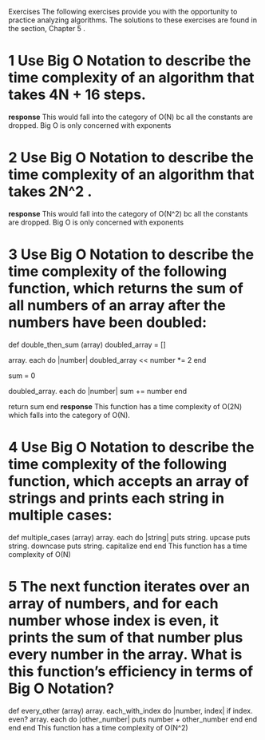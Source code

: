 Exercises
 The following exercises provide you with the opportunity to practice analyzing algorithms. The solutions to these exercises are found in the section,  Chapter 5  .
 # 1  Use Big O Notation to describe the time complexity of an algorithm that takes 4N + 16 steps.
**response**
This would fall into the category of O(N) bc all the constants are dropped. Big O is only concerned with exponents
 # 2  Use Big O Notation to describe the time complexity of an algorithm that takes 2N^2 .
**response**
This would fall into the category of O(N^2) bc all the constants are dropped. Big O is only concerned with exponents
 # 3  Use Big O Notation to describe the time complexity of the following function, which returns the sum of all numbers of an array after the numbers have been doubled:
  def   double_then_sum (array)
 doubled_array = []
 
 array. each   do  |number|
 doubled_array << number *= 2
  end 
 
 sum = 0
 
 doubled_array. each   do  |number|
 sum += number
  end 
 
  return  sum
  end
**response**
This function has a time complexity of O(2N) which falls into the category of O(N).
 # 4  Use Big O Notation to describe the time complexity of the following function, which accepts an array of strings and prints each string in multiple cases:
  def   multiple_cases (array)
 array. each   do  |string|
 puts string. upcase 
 puts string. downcase 
 puts string. capitalize 
  end 
  end 
  This function has a time complexity of O(N) 
 # 5  The next function iterates over an array of numbers, and for each number whose index is even, it prints the sum of that number plus every number in the array. What is this function’s efficiency in terms of Big O Notation?
  def   every_other (array)
 array. each_with_index   do  |number, index|
  if  index. even? 
 array. each   do  |other_number|
 puts number + other_number
  end 
  end 
  end 
  end 
 This function has a time complexity of O(N^2)